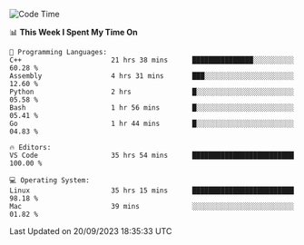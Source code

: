 
<!--START_SECTION:waka-->
![Code Time](http://img.shields.io/badge/Code%20Time-1%2C144%20hrs%2010%20mins-blue)

📊 **This Week I Spent My Time On** 

```text
💬 Programming Languages: 
C++                      21 hrs 38 mins      ███████████████░░░░░░░░░░   60.28 % 
Assembly                 4 hrs 31 mins       ███░░░░░░░░░░░░░░░░░░░░░░   12.60 % 
Python                   2 hrs               █░░░░░░░░░░░░░░░░░░░░░░░░   05.58 % 
Bash                     1 hr 56 mins        █░░░░░░░░░░░░░░░░░░░░░░░░   05.41 % 
Go                       1 hr 44 mins        █░░░░░░░░░░░░░░░░░░░░░░░░   04.83 % 

🔥 Editors: 
VS Code                  35 hrs 54 mins      █████████████████████████   100.00 % 

💻 Operating System: 
Linux                    35 hrs 15 mins      █████████████████████████   98.18 % 
Mac                      39 mins             ░░░░░░░░░░░░░░░░░░░░░░░░░   01.82 % 
```


 Last Updated on 20/09/2023 18:35:33 UTC
<!--END_SECTION:waka-->


